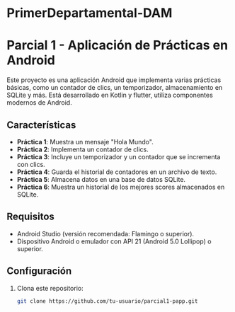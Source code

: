 # PrimerDepartamental-DAM
# Parcial 1 - Aplicación de Prácticas en Android

Este proyecto es una aplicación Android que implementa varias prácticas básicas, como un contador de clics, un temporizador, almacenamiento en SQLite y más. Está desarrollado en Kotlin y flutter, utiliza componentes modernos de Android.

## Características

- **Práctica 1**: Muestra un mensaje "Hola Mundo".
- **Práctica 2**: Implementa un contador de clics.
- **Práctica 3**: Incluye un temporizador y un contador que se incrementa con clics.
- **Práctica 4**: Guarda el historial de contadores en un archivo de texto.
- **Práctica 5**: Almacena datos en una base de datos SQLite.
- **Práctica 6**: Muestra un historial de los mejores scores almacenados en SQLite.

## Requisitos

- Android Studio (versión recomendada: Flamingo o superior).
- Dispositivo Android o emulador con API 21 (Android 5.0 Lollipop) o superior.

## Configuración

1. Clona este repositorio:
   ```bash
   git clone https://github.com/tu-usuario/parcial1-papp.git
